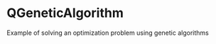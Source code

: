 QGeneticAlgorithm
=================

Example of solving an optimization problem using genetic algorithms
